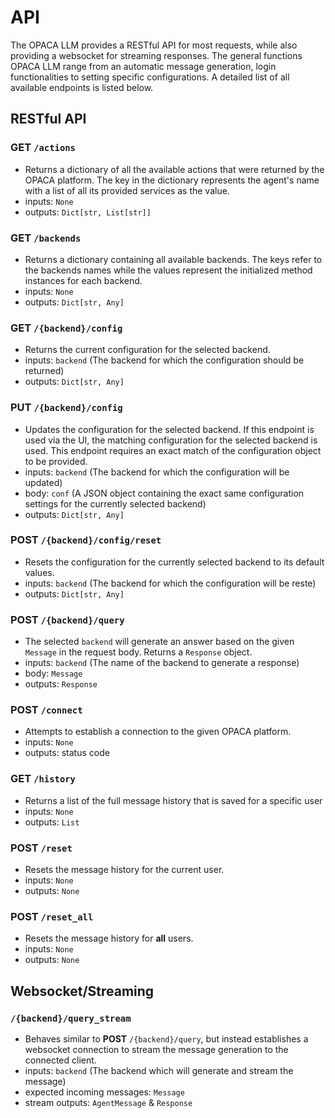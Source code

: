 # API

The OPACA LLM provides a RESTful API for most requests, while also providing a websocket for streaming responses. The general functions OPACA LLM range from an automatic message generation, login functionalities to setting specific configurations. A detailed list of all available endpoints is listed below.

## RESTful API

### GET `/actions`

- Returns a dictionary of all the available actions that were returned by the OPACA platform. The key in the dictionary represents the agent's name with a list of all its provided services as the value.
- inputs: `None`
- outputs: `Dict[str, List[str]]`

### GET `/backends`

- Returns a dictionary containing all available backends. The keys refer to the backends names while the values represent the initialized method instances for each backend.
- inputs: `None`
- outputs: `Dict[str, Any]`

### GET `/{backend}/config`

- Returns the current configuration for the selected backend.
- inputs: `backend` (The backend for which the configuration should be returned)
- outputs: `Dict[str, Any]`

### PUT `/{backend}/config`

- Updates the configuration for the selected backend. If this endpoint is used via the UI, the matching configuration for the selected backend is used. This endpoint requires an exact match of the configuration object to be provided.
- inputs: `backend` (The backend for which the configuration will be updated)
- body: `conf` (A JSON object containing the exact same configuration settings for the currently selected backend)
- outputs: `Dict[str, Any]`

### POST `/{backend}/config/reset`

- Resets the configuration for the currently selected backend to its default values.
- inputs: `backend` (The backend for which the configuration will be reste)
- outputs: `Dict[str, Any]`

### POST `/{backend}/query`

- The selected `backend` will generate an answer based on the given `Message` in the request body. Returns a `Response` object.
- inputs: `backend` (The name of the backend to generate a response)
- body: `Message`
- outputs: `Response`

### POST `/connect`

- Attempts to establish a connection to the given OPACA platform.
- inputs: `None`
- outputs: status code

### GET `/history`

- Returns a list of the full message history that is saved for a specific user
- inputs: `None`
- outputs: `List`

### POST `/reset`

- Resets the message history for the current user.
- inputs: `None`
- outputs: `None`

### POST `/reset_all`

- Resets the message history for **all** users.
- inputs: `None`
- outputs: `None`

## Websocket/Streaming

### `/{backend}/query_stream`

- Behaves similar to **POST** `/{backend}/query`, but instead establishes a websocket connection to stream the message generation to the connected client.
- inputs: `backend` (The backend which will generate and stream the message)
- expected incoming messages: `Message`
- stream outputs: `AgentMessage` & `Response`
